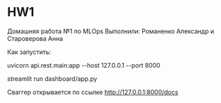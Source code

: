 # HW1
Домашняя работа №1 по MLOps
Выполнили: Романенко Александр и Староверова Анна

Как запустить:

uvicorn api.rest.main:app --host 127.0.0.1 --port 8000

streamlit run dashboard/app.py

Сваггер открывается по ссылке http://127.0.0.1:8000/docs
